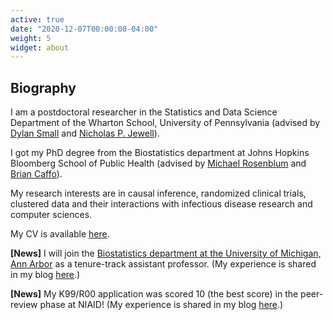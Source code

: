 ```yaml
---
active: true
date: "2020-12-07T00:00:00-04:00"
weight: 5
widget: about
---
```


## Biography

I am a postdoctoral researcher in the Statistics and Data Science Department of the Wharton School, University of Pennsylvania (advised by [Dylan Small](https://statistics.wharton.upenn.edu/profile/dsmall/) and [Nicholas P. Jewell](https://statistics.berkeley.edu/people/nicholas-p-jewell)).

I got my PhD degree from the Biostatistics department at Johns Hopkins Bloomberg School of Public Health (advised by [Michael Rosenblum](https://www.jhsph.edu/faculty/directory/profile/2241/michael-a-rosenblum) and [Brian Caffo](https://www.jhsph.edu/faculty/directory/profile/1010/brian-s-caffo)).

My research interests are in causal inference, randomized clinical trials, clustered data and their interactions with infectious disease research and computer sciences. 

My CV is available [here](files/CV.pdf).

__[News]__ I will join the [Biostatistics department at the University of Michigan, Ann Arbor](https://sph.umich.edu/biostat/) as a tenure-track assistant professor. (My experience is shared in my blog [here](/blog/job-search/).)

__[News]__ My K99/R00 application was scored 10 (the best score) in the peer-review phase at NIAID! (My experience is shared in my blog [here](/blog/k99/).)